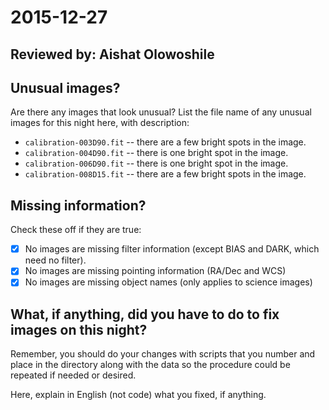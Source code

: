 # 2015-12-27

## Reviewed by: Aishat Olowoshile

## Unusual images?

Are there any images that look unusual? List the file name of any unusual images for this night here, with description:

+ `calibration-003D90.fit` -- there are a few bright spots in the image.
+ `calibration-004D90.fit` -- there is one bright spot in the image.
+ `calibration-006D90.fit` -- there is one bright spot in the image.
+ `calibration-008D15.fit` -- there are a few bright spots in the image.


## Missing information?

Check these off if they are true:

- [x] No images are missing filter information (except BIAS and DARK, which need no filter).
- [x] No images are missing pointing information (RA/Dec and WCS)
- [x] No images are missing object names (only applies to science images)

## What, if anything, did you have to do to fix images on this night?

Remember, you should do your changes with scripts that you number and place in the
directory along with the data so the procedure could be repeated if needed or
desired.

Here, explain in English (not code) what you fixed, if anything.
